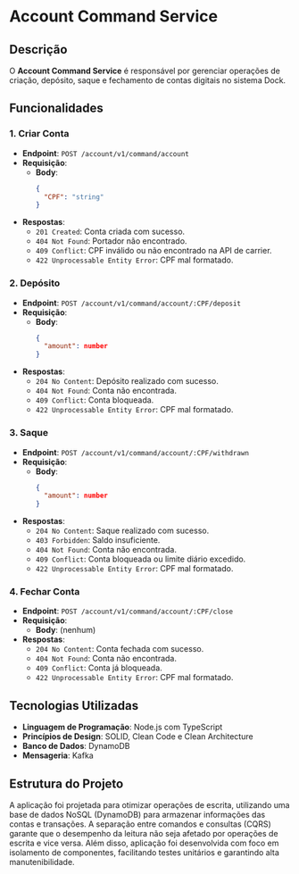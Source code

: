 # Account Command Service

## Descrição

O **Account Command Service** é responsável por gerenciar operações de criação, depósito, saque e fechamento de contas digitais no sistema Dock.

## Funcionalidades

### 1. Criar Conta

- **Endpoint**: `POST /account/v1/command/account`
- **Requisição**:
  - **Body**:
    ```json
    {
      "CPF": "string"
    }
    ```
- **Respostas**:
  - `201 Created`: Conta criada com sucesso.
  - `404 Not Found`: Portador não encontrado.
  - `409 Conflict`: CPF inválido ou não encontrado na API de carrier.
  - `422 Unprocessable Entity Error`: CPF mal formatado.

### 2. Depósito

- **Endpoint**: `POST /account/v1/command/account/:CPF/deposit`
- **Requisição**:
  - **Body**:
    ```json
    {
      "amount": number
    }
    ```
- **Respostas**:
  - `204 No Content`: Depósito realizado com sucesso.
  - `404 Not Found`: Conta não encontrada.
  - `409 Conflict`: Conta bloqueada.
  - `422 Unprocessable Entity Error`: CPF mal formatado.

### 3. Saque

- **Endpoint**: `POST /account/v1/command/account/:CPF/withdrawn`
- **Requisição**:
  - **Body**:
    ```json
    {
      "amount": number
    }
    ```
- **Respostas**:
  - `204 No Content`: Saque realizado com sucesso.
  - `403 Forbidden`: Saldo insuficiente.
  - `404 Not Found`: Conta não encontrada.
  - `409 Conflict`: Conta bloqueada ou limite diário excedido.
  - `422 Unprocessable Entity Error`: CPF mal formatado.

### 4. Fechar Conta

- **Endpoint**: `POST /account/v1/command/account/:CPF/close`
- **Requisição**:
  - **Body**: (nenhum)
- **Respostas**:
  - `204 No Content`: Conta fechada com sucesso.
  - `404 Not Found`: Conta não encontrada.
  - `409 Conflict`: Conta já bloqueada.
  - `422 Unprocessable Entity Error`: CPF mal formatado.

## Tecnologias Utilizadas

- **Linguagem de Programação**: Node.js com TypeScript
- **Princípios de Design**: SOLID, Clean Code e Clean Architecture
- **Banco de Dados**: DynamoDB
- **Mensageria**: Kafka

## Estrutura do Projeto

A aplicação foi projetada para otimizar operações de escrita, utilizando uma base de dados NoSQL (DynamoDB) para armazenar informações das contas e transações. A separação entre comandos e consultas (CQRS) garante que o desempenho da leitura não seja afetado por operações de escrita e vice versa. Além disso, aplicação foi desenvolvida com foco em isolamento de componentes, facilitando testes unitários e garantindo alta manutenibilidade.
